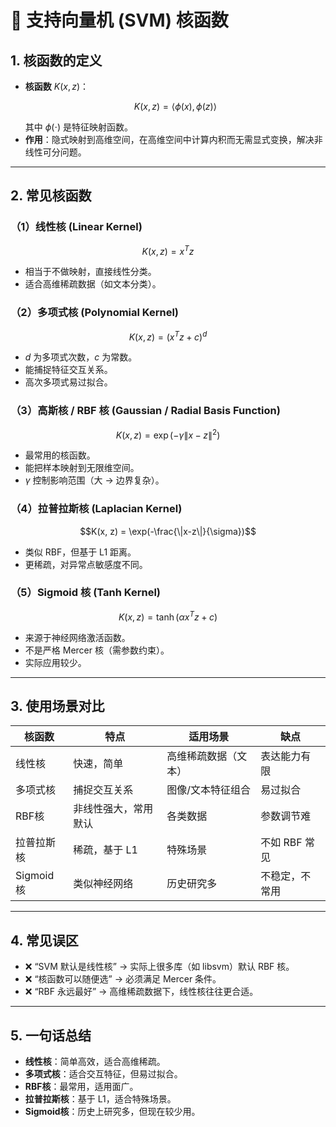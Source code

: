 # 📑 支持向量机 (SVM) 核函数

## 1. 核函数的定义
- **核函数** $K(x, z)$：
  ```math
  K(x, z) = \langle \phi(x), \phi(z) \rangle
  ```
  其中 $\phi(\cdot)$ 是特征映射函数。  
- **作用**：隐式映射到高维空间，在高维空间中计算内积而无需显式变换，解决非线性可分问题。  

---

## 2. 常见核函数

### （1）线性核 (Linear Kernel)
```math
K(x, z) = x^T z
```
- 相当于不做映射，直接线性分类。  
- 适合高维稀疏数据（如文本分类）。  

### （2）多项式核 (Polynomial Kernel)
```math
K(x, z) = (x^T z + c)^d
```
- $d$ 为多项式次数，$c$ 为常数。  
- 能捕捉特征交互关系。  
- 高次多项式易过拟合。  

### （3）高斯核 / RBF 核 (Gaussian / Radial Basis Function)
```math
K(x, z) = \exp(-\gamma \|x-z\|^2)
```
- 最常用的核函数。  
- 能把样本映射到无限维空间。  
- $\gamma$ 控制影响范围（大 → 边界复杂）。  

### （4）拉普拉斯核 (Laplacian Kernel)
```math
K(x, z) = \exp(-\frac{\|x-z\|}{\sigma})
```
- 类似 RBF，但基于 L1 距离。  
- 更稀疏，对异常点敏感度不同。  

### （5）Sigmoid 核 (Tanh Kernel)
```math
K(x, z) = \tanh(\alpha x^T z + c)
```
- 来源于神经网络激活函数。  
- 不是严格 Mercer 核（需参数约束）。  
- 实际应用较少。  

---

## 3. 使用场景对比

| 核函数 | 特点 | 适用场景 | 缺点 |
|--------|------|----------|------|
| 线性核 | 快速，简单 | 高维稀疏数据（文本） | 表达能力有限 |
| 多项式核 | 捕捉交互关系 | 图像/文本特征组合 | 易过拟合 |
| RBF核 | 非线性强大，常用默认 | 各类数据 | 参数调节难 |
| 拉普拉斯核 | 稀疏，基于 L1 | 特殊场景 | 不如 RBF 常见 |
| Sigmoid核 | 类似神经网络 | 历史研究多 | 不稳定，不常用 |

---

## 4. 常见误区
- ❌ “SVM 默认是线性核” → 实际上很多库（如 libsvm）默认 RBF 核。  
- ❌ “核函数可以随便选” → 必须满足 Mercer 条件。  
- ❌ “RBF 永远最好” → 高维稀疏数据下，线性核往往更合适。  

---

## 5. 一句话总结
- **线性核**：简单高效，适合高维稀疏。  
- **多项式核**：适合交互特征，但易过拟合。  
- **RBF核**：最常用，适用面广。  
- **拉普拉斯核**：基于 L1，适合特殊场景。  
- **Sigmoid核**：历史上研究多，但现在较少用。  
